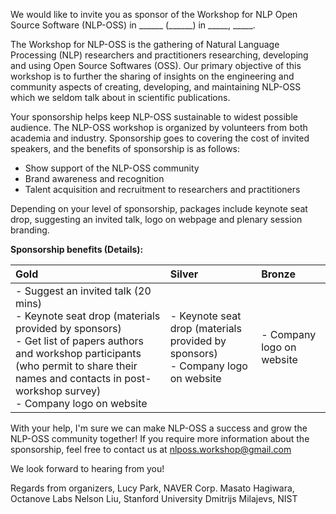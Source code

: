 We would like to invite you as sponsor of the Workshop for NLP Open Source Software (NLP-OSS) in ______ (______) in _____, _____. 

The Workshop for NLP-OSS is the gathering of Natural Language Processing (NLP) researchers and practitioners researching, developing and using Open Source Softwares (OSS). Our primary objective of this workshop is to further the sharing of insights on the engineering and community aspects of creating, developing, and maintaining NLP-OSS which we seldom talk about in scientific publications.

Your sponsorship helps keep NLP-OSS sustainable to widest possible audience. The NLP-OSS workshop is organized by volunteers from both academia and industry. Sponsorship goes to covering the cost of invited speakers, and the benefits of sponsorship is as follows:

 - Show support of the NLP-OSS community
 - Brand awareness and recognition
 - Talent acquisition and recruitment to researchers and practitioners

Depending on your level of sponsorship, packages include keynote seat drop, suggesting an invited talk, logo on webpage and plenary session branding.

**Sponsorship benefits (Details):**

| Gold | Silver | Bronze | 
|:-|:-|:-|
| - Suggest an invited talk (20 mins) <br> - Keynote seat drop (materials provided by sponsors) <br>  - Get list of papers authors and workshop participants (who permit to share their names and contacts in post-workshop survey) <br> - Company logo on website | - Keynote seat drop (materials provided by sponsors) <br> - Company logo on website | - Company logo on website |


With your help, I'm sure we can make NLP-OSS a success and grow the NLP-OSS community together! If you require more information about the sponsorship, feel free to contact us at nlposs.workshop@gmail.com

We look forward to hearing from you!

Regards from organizers,
Lucy Park, NAVER Corp.
Masato Hagiwara, Octanove Labs
Nelson Liu, Stanford University
Dmitrijs Milajevs, NIST 

